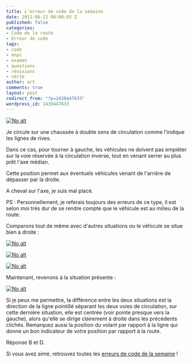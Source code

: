 ```yaml
---
title: L’erreur de code de la semaine
date: 2011-06-22 06:00:03 Z
published: false
categories:
- Code de la route
- Erreur de code
tags:
- code
- enpc
- examen
- questions
- révisions
- série
author: art
comments: true
layout: post
redirect_from: "?p=1438447633"
wordpress_id: 1438447633
---
```


<a href="https://static.irz.fr/2011/05/tourner-a-gauche.png"><img alt="No alt" data-src="https://static.irz.fr/2011/05/tourner-a-gauche.png" src="https://static.irz.fr/thumb.php?size=<100&crop=0&src=https://static.irz.fr/2011/05/tourner-a-gauche.png" /></a>

Je circule sur une chaussée à double sens de circulation comme l'indique les lignes de rives.

Dans ce cas, pour tourner à gauche, les véhicules ne doivent pas empiéter sur la voie réservée à la circulation inverse, tout en venant serrer au plus prêt l'axe médian.

Cette position permet aux éventuels véhicules venant de l'arrière de dépasser par la droite.

A cheval sur l'axe, je suis mal placé.

PS : Personnellement, je referais toujours des erreurs de ce type, il est selon moi très dur de se rendre compte que le véhicule est au milieu de la route.

Comparons tout de même avec d'autres situations ou le véhicule se situe bien à droite :

<a href="https://static.irz.fr/2011/06/hiro-2011-06-01-à-00.51.05.png"><img alt="No alt" data-src="https://static.irz.fr/2011/06/hiro-2011-06-01-à-00.51.05.png" src="https://static.irz.fr/thumb.php?size=<100&crop=0&src=https://static.irz.fr/2011/06/hiro-2011-06-01-à-00.51.05.png" /></a>

<a href="https://static.irz.fr/2011/06/hiro-2011-06-01-à-00.48.24.png"><img alt="No alt" data-src="https://static.irz.fr/2011/06/hiro-2011-06-01-à-00.48.24.png" src="https://static.irz.fr/thumb.php?size=<100&crop=0&src=https://static.irz.fr/2011/06/hiro-2011-06-01-à-00.48.24.png" /></a>

<a href="https://static.irz.fr/2011/06/hiro-2011-06-01-à-00.46.42.png"><img alt="No alt" data-src="https://static.irz.fr/2011/06/hiro-2011-06-01-à-00.46.42.png" src="https://static.irz.fr/thumb.php?size=<100&crop=0&src=https://static.irz.fr/2011/06/hiro-2011-06-01-à-00.46.42.png" /></a>

Maintenant, revenons à la situation présente :

<a href="https://static.irz.fr/2011/06/hiro-2011-06-01-à-00.53.43.png"><img alt="No alt" data-src="https://static.irz.fr/2011/06/hiro-2011-06-01-à-00.53.43.png" src="https://static.irz.fr/thumb.php?size=<100&crop=0&src=https://static.irz.fr/2011/06/hiro-2011-06-01-à-00.53.43.png" /></a>

Si je peux me permettre, la différence entre les deux situations est la direction de la ligne pointillé séparant les deux voies de circulation, sur cette dernière situation, elle est centrée (voir pointe presque vers la gauche), alors qu'elle se dirige clairement à droite dans les précédents clichés.
Remarquez aussi la position du volant par rapport à la ligne qui donne un bon indicateur de votre position par rapport à la route.

Réponse B et D.


 Si vous avez aimé, retrouvez toutes les [erreurs de code de la semaine](https://irz.fr/) ! 
